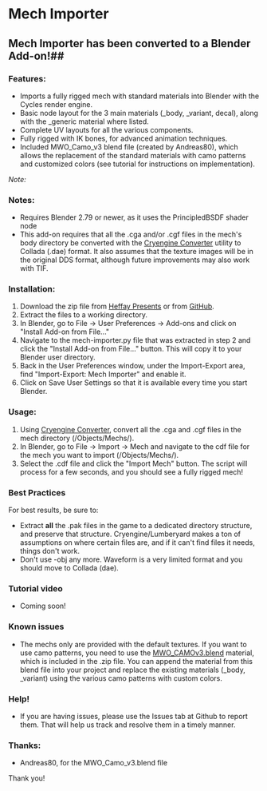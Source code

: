 # Mech Importer

## Mech Importer has been converted to a Blender Add-on!##

### Features:
* Imports a fully rigged mech with standard materials into Blender with the Cycles render engine.
* Basic node layout for the 3 main materials (<mech>_body, <mech>_variant, decal), along with the <mech>_generic material where listed.
* Complete UV layouts for all the various components.
* Fully rigged with IK bones, for advanced animation techniques.
* Included MWO_Camo_v3 blend file (created by Andreas80), which allows the replacement of the standard materials with camo patterns and customized colors (see tutorial for instructions on implementation).

*Note:*  

### Notes:
* Requires Blender 2.79 or newer, as it uses the PrincipledBSDF shader node
* This add-on requires that all the .cga and/or .cgf files in the mech's body directory be converted with the [Cryengine Converter](https://github.com/markemp/Cryengine-Converter) utility to Collada (.dae) format.  It also assumes that the texture images will be in the original DDS format, although future improvements may also work with TIF.

### Installation:

1. Download the zip file from [Heffay Presents](https://www.heffaypresents.com/GitHub) or from [GitHub](https://github.com/Markemp/Mech-Importer/Releases).
2. Extract the files to a working directory.
3. In Blender, go to File -> User Preferences -> Add-ons and click on "Install Add-on from File..."
4. Navigate to the mech-importer.py file that was extracted in step 2 and click the "Install Add-on from File..." button.  This will copy it to your Blender user directory.
5. Back in the User Preferences window, under the Import-Export area, find "Import-Export: Mech Importer" and enable it.
6. Click on Save User Settings so that it is available every time you start Blender.

### Usage:

1. Using [Cryengine Converter](https://github.com/markemp/Cryengine-Converter), convert all the .cga and .cgf files in the mech directory (/Objects/Mechs/<mechname>).
2. In Blender, go to File -> Import -> Mech and navigate to the cdf file for the mech you want to import (/Objects/Mechs/<mech>).
3. Select the .cdf file and click the "Import Mech" button.  The script will process for a few seconds, and you should see a fully rigged mech!

### Best Practices
For best results, be sure to:
* Extract **all** the .pak files in the game to a dedicated directory structure, and preserve that structure.  Cryengine/Lumberyard makes a ton of assumptions on where certain files are, and if it can't find files it needs, things don't work.
* Don't use -obj any more.  Waveform is a very limited format and you should move to Collada (dae).

### Tutorial video
* Coming soon!

### Known issues
* The mechs only are provided with the default textures.  If you want to use camo patterns, you need to use the [MWO_CAMOv3.blend](https://heffaypresentsstorage.blob.core.windows.net/misc/mwo_camo_v3.blend) material, which is included in the .zip file.  You can append the material from this blend file into your project and replace the existing materials (<mech>_body, <mech>_variant) using the various camo patterns with custom colors.

### Help!
* If you are having issues, please use the Issues tab at Github to report them.  That will help us track and resolve them in a timely manner.

### Thanks:
* Andreas80, for the MWO_Camo_v3.blend file

Thank you!
